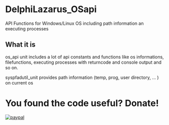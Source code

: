 # DelphiLazarus_OSapi
API Functions for Windows/Linux OS including path information an executing processes

## What it is 
os_api unit 
includes a lot of api constants and functions
like os informations, filefunctions, executing processes with returncode and console output and so on.

syspfadutil_unit 
provides path information (temp, prog, user directory, ... ) on current os

# You found the code useful? Donate!

[![paypal](https://www.paypalobjects.com/en_US/i/btn/btn_donateCC_LG.gif)](https://www.paypal.com/cgi-bin/webscr?cmd=_s-xclick&hosted_button_id=DZUZXE2WCJU4U)

